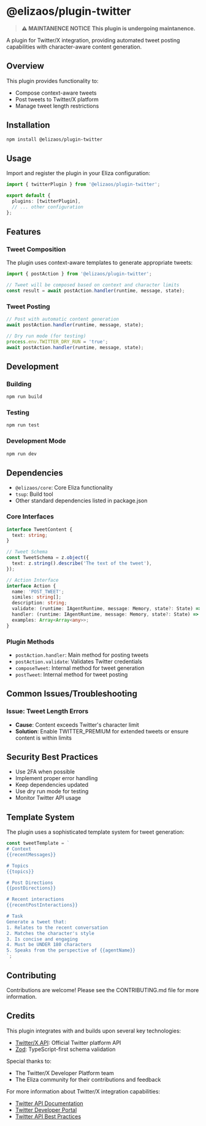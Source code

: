 # @elizaos/plugin-twitter

> **⚠️ MAINTANENCE NOTICE**
> **This plugin is undergoing maintanence.**

A plugin for Twitter/X integration, providing automated tweet posting capabilities with character-aware content generation.

## Overview

This plugin provides functionality to:

- Compose context-aware tweets
- Post tweets to Twitter/X platform
- Manage tweet length restrictions

## Installation

```bash
npm install @elizaos/plugin-twitter
```

## Usage

Import and register the plugin in your Eliza configuration:

```typescript
import { twitterPlugin } from '@elizaos/plugin-twitter';

export default {
  plugins: [twitterPlugin],
  // ... other configuration
};
```

## Features

### Tweet Composition

The plugin uses context-aware templates to generate appropriate tweets:

```typescript
import { postAction } from '@elizaos/plugin-twitter';

// Tweet will be composed based on context and character limits
const result = await postAction.handler(runtime, message, state);
```

### Tweet Posting

```typescript
// Post with automatic content generation
await postAction.handler(runtime, message, state);

// Dry run mode (for testing)
process.env.TWITTER_DRY_RUN = 'true';
await postAction.handler(runtime, message, state);
```

## Development

### Building

```bash
npm run build
```

### Testing

```bash
npm run test
```

### Development Mode

```bash
npm run dev
```

## Dependencies

- `@elizaos/core`: Core Eliza functionality
- `tsup`: Build tool
- Other standard dependencies listed in package.json

### Core Interfaces

```typescript
interface TweetContent {
  text: string;
}

// Tweet Schema
const TweetSchema = z.object({
  text: z.string().describe('The text of the tweet'),
});

// Action Interface
interface Action {
  name: 'POST_TWEET';
  similes: string[];
  description: string;
  validate: (runtime: IAgentRuntime, message: Memory, state?: State) => Promise<boolean>;
  handler: (runtime: IAgentRuntime, message: Memory, state?: State) => Promise<boolean>;
  examples: Array<Array<any>>;
}
```

### Plugin Methods

- `postAction.handler`: Main method for posting tweets
- `postAction.validate`: Validates Twitter credentials
- `composeTweet`: Internal method for tweet generation
- `postTweet`: Internal method for tweet posting

## Common Issues/Troubleshooting

### Issue: Tweet Length Errors

- **Cause**: Content exceeds Twitter's character limit
- **Solution**: Enable TWITTER_PREMIUM for extended tweets or ensure content is within limits

## Security Best Practices

- Use 2FA when possible
- Implement proper error handling
- Keep dependencies updated
- Use dry run mode for testing
- Monitor Twitter API usage

## Template System

The plugin uses a sophisticated template system for tweet generation:

```typescript
const tweetTemplate = `
# Context
{{recentMessages}}

# Topics
{{topics}}

# Post Directions
{{postDirections}}

# Recent interactions
{{recentPostInteractions}}

# Task
Generate a tweet that:
1. Relates to the recent conversation
2. Matches the character's style
3. Is concise and engaging
4. Must be UNDER 180 characters
5. Speaks from the perspective of {{agentName}}
`;
```

## Contributing

Contributions are welcome! Please see the CONTRIBUTING.md file for more information.

## Credits

This plugin integrates with and builds upon several key technologies:

- [Twitter/X API](https://developer.twitter.com/en/docs): Official Twitter platform API
- [Zod](https://github.com/colinhacks/zod): TypeScript-first schema validation

Special thanks to:

- The Twitter/X Developer Platform team
- The Eliza community for their contributions and feedback

For more information about Twitter/X integration capabilities:

- [Twitter API Documentation](https://developer.twitter.com/en/docs)
- [Twitter Developer Portal](https://developer.twitter.com/en/portal/dashboard)
- [Twitter API Best Practices](https://developer.twitter.com/en/docs/twitter-api/rate-limits)

